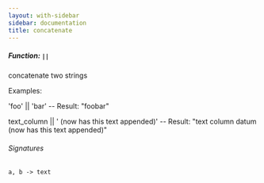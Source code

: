 ```yaml
---
layout: with-sidebar
sidebar: documentation
title: concatenate
---
```


##### Function: `||`
concatenate two strings

Examples:

  'foo' || 'bar'
  -- Result: "foobar"

  text_column || ' (now has this text appended)'
  -- Result: "text column datum (now has this text appended)"

###### Signatures
    a, b -> text


